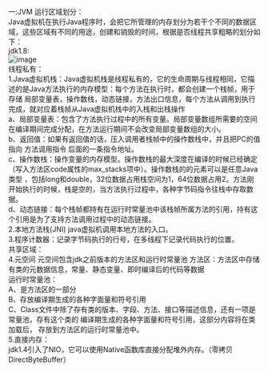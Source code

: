 一:JVM 运行区域划分：  
Java虚拟机在执行Java程序时，会把它所管理的内存划分为若干个不同的数据区域，这些区域有不同的用途，创建和销毁的时间，根据是否线程共享粗略的划分如下：  
jdk1.8:  
 ![image](https://github.com/liutengyuan1803/lean_repo/blob/master/images/2.jpg)  
线程私有：  
  1.Java虚拟机栈：Java虚拟机栈是线程私有的，它的生命周期与线程相同，它描述的是Java方法执行的内存模型：每个方法在执行时，都会创建一个栈帧，用于存储
  局部变量表，操作数栈，动态链接，方法出口信息，每个方法从调用到执行完成，就对应着栈帧从Java虚拟机栈中的入栈和出栈操作  
      a、局部变量表：包含了方法执行过程中的所有变量。局部变量数组所需要的空间在编译期间完成分配，在方法运行期间不会改变局部变量数组的大小。    
      b、返回值：如果有返回值的话，压入调用者栈帧中的操作数栈中，并且把PC的值指向 方法调用指令 后面的一条指令地址。  
      c、操作数栈：操作变量的内存模型。操作数栈的最大深度在编译的时候已经确定（写入方法区code属性的max_stacks项中）。操作数栈的的元素可以是任意Java类型
      ，包括long和double，32位数据占用栈空间为1，64位数据占用2。方法刚开始执行的时候，栈是空的，当方法执行过程中，各种字节码指令往栈中存取数据。  
      d、动态链接：每个栈帧都持有在运行时常量池中该栈帧所属方法的引用，持有这个引用是为了支持方法调用过程中的动态链接。  
  2.本地方法栈(JNI) java虚拟机调用本地方法的入口。  
  3.程序计数器：记录字节码执行的行号，在多线程下记录代码执行的位置。  
共享区域：  
  4.元空间 元空间包含jdk之前版本的方法区和运行时常量池
    方法区：方法区中存储有类的元数据信息，常量、静态变量、即时编译后的代码等数据  
    运行时常量池：  
    A、是方法区的一部分  
    B、存放编译期生成的各种字面量和符号引用  
    C、Class文件中除了存有类的版本、字段、方法、接口等描述信息，还有一项是常量池，存有这个类的 编译期生成的各种字面量和符号引用，这部分内容将在类加载后，
存放到方法区的运行时常量池中。  
  5.直接内存：  
  jdk1.4引入了NIO，它可以使用Native函数库直接分配堆外内存。（零拷贝 DirectByteBuffer）  
 
  
  
  
  
